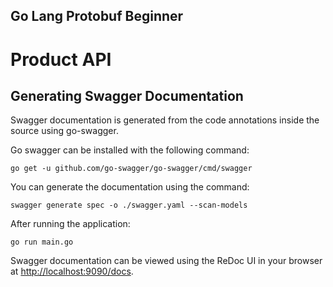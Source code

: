 ## Go Lang Protobuf Beginner

# Product API

## Generating Swagger Documentation

Swagger documentation is generated from the code annotations inside the source using go-swagger.

Go swagger can be installed with the following command:

```
go get -u github.com/go-swagger/go-swagger/cmd/swagger
```

You can generate the documentation using the command:

```
swagger generate spec -o ./swagger.yaml --scan-models
```

After running the application:

```
go run main.go
```

Swagger documentation can be viewed using the ReDoc UI in your browser at [http://localhost:9090/docs](http://localhost:9090/docs).

